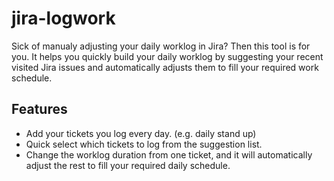 
# jira-logwork
Sick of manualy adjusting your daily worklog in Jira? Then this tool is for you.
It helps you quickly build your daily worklog by suggesting your recent visited Jira issues and automatically adjusts them to fill your required work schedule.

## Features
 - Add your tickets you log every day. (e.g. daily stand up)
 - Quick select which tickets to log from the suggestion list.
 - Change the worklog duration from one ticket, and it will automatically adjust the rest to fill your required daily schedule.